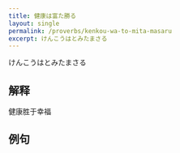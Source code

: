 ```yaml
---
title: 健康は富た勝る
layout: single
permalink: /proverbs/kenkou-wa-to-mita-masaru
excerpt: けんこうはとみたまさる
---
```


けんこうはとみたまさる

## 解释

健康胜于幸福

## 例句

